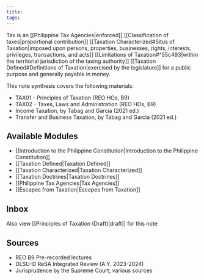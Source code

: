 ```yaml
---
title: 
tags: 
---
```


Tax is an [[Philippine Tax Agencies|enforced]] [[Classification of taxes|proportional contribution]] [[Taxation Characterized#Situs of Taxation|imposed upon persons, properties, businesses, rights, interests, privileges, transactions, and acts]] [[Limitations of Taxation#^55c493|within the territorial jurisdiction of the taxing authority]] [[Taxation Defined#Definitions of Taxation|exercised by the legislature]] for a public purpose and generally payable in money.

This note synthesis covers the following materials:
- TAX01 - Principles of Taxation (REO HOs, B9)
- TAX02 - Taxes, Laws and Administration (REO HOs, B9)
- Income Taxation, by Tabag and Garcia (2021 ed.)
- Transfer and Business Taxation, by Tabag and Garcia (2021 ed.)
## Available Modules
- [[Introduction to the Philippine Constitution|Introduction to the Philippine Constitution]]
- [[Taxation Defined|Taxation Defined]]
- [[Taxation Characterized|Taxation Characterized]]
- [[Taxation Doctrines|Taxation Doctrines]]
- [[Philippine Tax Agencies|Tax Agencies]]
- [[Escapes from Taxation|Escapes from Taxation]]

## Inbox
Also view [[Principles of Taxation (Draft)|draft]] for this note

## Sources
- REO B9 Pre-recorded lectures
- DLSU-D ReSA Integrated Review (A.Y. 2023-2024)
- Jurisprudence by the Supreme Court; various sources
